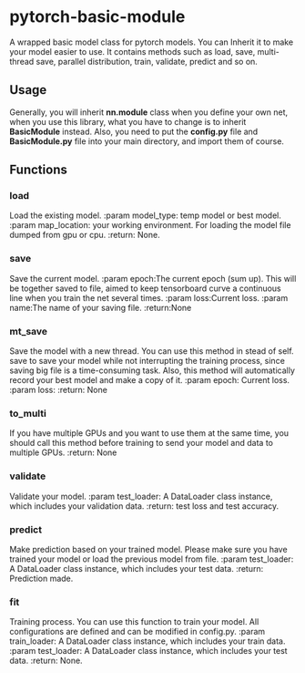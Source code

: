 # pytorch-basic-module

A wrapped basic model class for pytorch models. You can Inherit it to make your model easier to use. It contains methods such as load, save, multi-thread save, parallel distribution, train, validate, predict and so on. 

## Usage

Generally, you will inherit **nn.module** class when you define your own net, when you use this library, what you have to change is to inherit **BasicModule** instead. Also, you need to put the **config.py** file and **BasicModule.py** file into your main directory, and import them of course.

## Functions

### load

Load the existing model.
:param model_type: temp model or best model.
:param map_location: your working environment.
    For loading the model file dumped from gpu or cpu.
:return: None.

### save

Save the current model.
:param epoch:The current epoch (sum up). This will be together saved to file, aimed to keep tensorboard curve a continuous line when you train the net several times.
:param loss:Current loss.
:param name:The name of your saving file.
:return:None

### mt_save

Save the model with a new thread. You can use this method in stead of self. save to save your model while not interrupting the training process, since saving big file is a time-consuming task. Also, this method will automatically record your best model and make a copy of it.
:param epoch: Current loss.
:param loss:
:return: None

### to_multi

If you have multiple GPUs and you want to use them at the same time, you should call this method before training to send your model and data to multiple GPUs.
:return: None

### validate

Validate your model.
:param test_loader: A DataLoader class instance, which includes your validation data.
:return: test loss and test accuracy.

### predict

Make prediction based on your trained model. Please make sure you have trained your model or load the previous model from file.
:param test_loader: A DataLoader class instance, which includes your test data.
:return: Prediction made.

### fit

Training process. You can use this function to train your model. All configurations are defined and can be modified in config.py.
:param train_loader: A DataLoader class instance, which includes your train data.
:param test_loader: A DataLoader class instance, which includes your test data.
:return: None.
